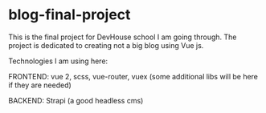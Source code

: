 # blog-final-project

This is the final project for DevHouse school I am going through. The project is dedicated to creating not a big blog using Vue js.

Technologies I am using here:

  FRONTEND: vue 2, scss, vue-router, vuex (some additional libs will be here if they are needed)
  
  BACKEND: Strapi (a good headless cms)
